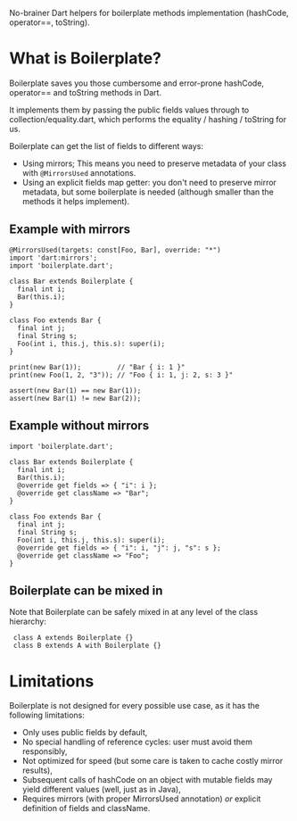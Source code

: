 No-brainer Dart helpers for boilerplate methods implementation (hashCode, operator==, toString).

# What is Boilerplate?

Boilerplate saves you those cumbersome and error-prone hashCode, operator== and toString methods in Dart.

It implements them by passing the public fields values through to collection/equality.dart, which performs the equality / hashing / toString for us.

Boilerplate can get the list of fields to different ways:
- Using mirrors; This means you need to preserve metadata of your class with `@MirrorsUsed` annotations.
- Using an explicit fields map getter: you don't need to preserve mirror metadata, but some boilerplate is needed (although smaller than the methods it helps implement).

## Example with mirrors

    @MirrorsUsed(targets: const[Foo, Bar], override: "*")
    import 'dart:mirrors';
    import 'boilerplate.dart';

    class Bar extends Boilerplate {
      final int i;
      Bar(this.i);
    }

    class Foo extends Bar {
      final int j;
      final String s;
      Foo(int i, this.j, this.s): super(i);
    }

    print(new Bar(1));         // "Bar { i: 1 }"
    print(new Foo(1, 2, "3")); // "Foo { i: 1, j: 2, s: 3 }"

    assert(new Bar(1) == new Bar(1));
    assert(new Bar(1) != new Bar(2));

## Example without mirrors

    import 'boilerplate.dart';

    class Bar extends Boilerplate {
      final int i;
      Bar(this.i);
      @override get fields => { "i": i };
      @override get className => "Bar";
    }

    class Foo extends Bar {
      final int j;
      final String s;
      Foo(int i, this.j, this.s): super(i);
      @override get fields => { "i": i, "j": j, "s": s };
      @override get className => "Foo";
    }

## Boilerplate can be mixed in

Note that Boilerplate can be safely mixed in at any level of the class hierarchy:

     class A extends Boilerplate {}
     class B extends A with Boilerplate {}

# Limitations

Boilerplate is not designed for every possible use case, as it has the following limitations:
- Only uses public fields by default,
- No special handling of reference cycles: user must avoid them responsibly,
- Not optimized for speed (but some care is taken to cache costly mirror results),
- Subsequent calls of hashCode on an object with mutable fields may yield different values (well, just as in Java),
- Requires mirrors (with proper MirrorsUsed annotation) *or* explicit definition of fields and className.
